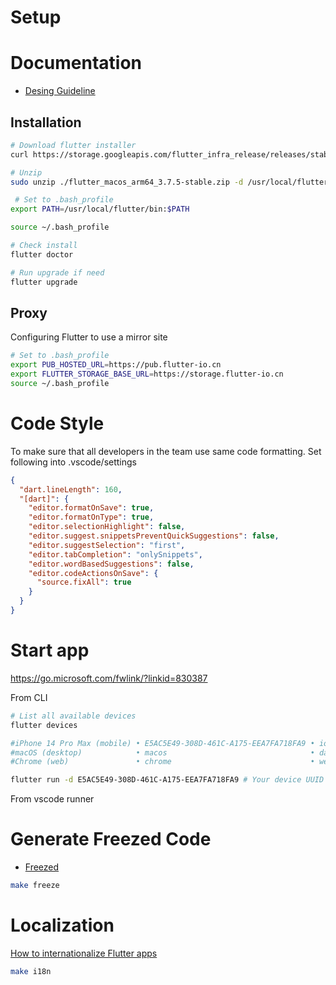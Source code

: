 # Setup

# Documentation
- [Desing Guideline](https://www.figma.com/file/MIi4Sxgr8gzMQ7Q8qJaZyg/DG-APP-Epic---WIP?node-id=3%3A1011&t=AYvQ5rhvoK348jQY-0)

## Installation
```bash
# Download flutter installer
curl https://storage.googleapis.com/flutter_infra_release/releases/stable/macos/flutter_macos_arm64_3.7.5-stable.zip --output flutter_macos_arm64_3.7.5-stable.zip

# Unzip
sudo unzip ./flutter_macos_arm64_3.7.5-stable.zip -d /usr/local/flutter

 # Set to .bash_profile
export PATH=/usr/local/flutter/bin:$PATH

source ~/.bash_profile

# Check install
flutter doctor

# Run upgrade if need
flutter upgrade
```

## Proxy 
Configuring Flutter to use a mirror site
```bash
# Set to .bash_profile
export PUB_HOSTED_URL=https://pub.flutter-io.cn
export FLUTTER_STORAGE_BASE_URL=https://storage.flutter-io.cn
source ~/.bash_profile
```


# Code Style
To make sure that all developers in the team use same code formatting.
Set following into .vscode/settings
```json
{
  "dart.lineLength": 160,
  "[dart]": {
    "editor.formatOnSave": true,
    "editor.formatOnType": true,
    "editor.selectionHighlight": false,
    "editor.suggest.snippetsPreventQuickSuggestions": false,
    "editor.suggestSelection": "first",
    "editor.tabCompletion": "onlySnippets",
    "editor.wordBasedSuggestions": false,
    "editor.codeActionsOnSave": {
      "source.fixAll": true
    }
  }
}
```

# Start app
https://go.microsoft.com/fwlink/?linkid=830387

From CLI
```bash
# List all available devices
flutter devices

#iPhone 14 Pro Max (mobile) • E5AC5E49-308D-461C-A175-EEA7FA718FA9 • ios            • com.apple.CoreSimulator.SimRuntime.iOS-16-2 (simulator)
#macOS (desktop)            • macos                                • darwin-arm64   • macOS 13.2.1 22D68 darwin-arm64
#Chrome (web)               • chrome                               • web-javascript • Google Chrome 110.0.5481.100

flutter run -d E5AC5E49-308D-461C-A175-EEA7FA718FA9 # Your device UUID
```

From vscode runner


# Generate Freezed Code

- [Freezed](https://github.com/rrousselGit/freezed)

```bash
make freeze
```


# Localization
[How to internationalize Flutter apps](https://docs.flutter.dev/development/accessibility-and-localization/internationalization)
```bash
make i18n
```